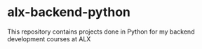 # alx-backend-python
This repository contains projects done in Python for my backend development courses at ALX
